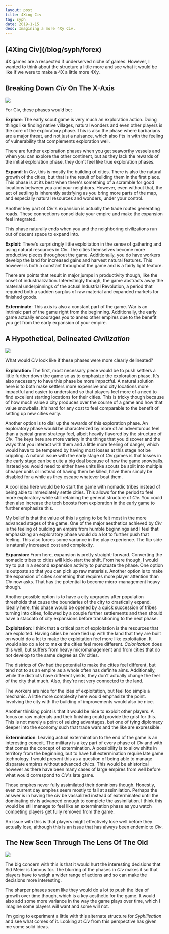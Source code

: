 ```yaml
---
layout: post
title: 4Xing Civ
tag: syph
date: 2019-1-15
desc: Imagining a more 4Xy Civ.
---
```

<h2>[4Xing Civ](/blog/syph/forex)</h2>

4X games are a respected if underserved niche of games. However, I wanted to think about the structure a little more and see what it would be like if we were to make a 4X a little more 4Xy.

## Breaking Down *Civ* On The X-Axis
<img src="/blogImages/civ6.png" />

For Civ, these phases would be:


<b>Explore</b>: The early scout game is very much an exploration action. Doing things like finding native villages, natural wonders and even other players is the core of the exploratory phase. This is also the phase where barbarians are a major threat, and not just a nuisance, which also fits in with the feeling of vulnerability that complements exploration well.


There are further exploration phases when you get seaworthy vessels and when you can explore the other continent, but as they lack the rewards of the initial exploration phase, they don't feel like true exploration phases.


<b>Expand</b>: In *Civ*, this is mostly the building of cities. There is also the natural growth of the cities, but that is the result of building them in the first place. This phase is at its best when there's something of a scramble for good locations between you and your neighbors. However, even without that, the act of settling is inherently satisfying as you bring more parts of the map, and especially natural resources and wonders, under your control.


Another key part of *Civ*'s expansion is actually the trade routes generating roads. These connections consolidate your empire and make the expansion feel integrated.


This phase naturally ends when you and the neighboring civilizations run out of decent space to expand into.


<b>Exploit</b>: There's surprisingly little exploitation in the sense of gathering and using natural resources in *Civ*. The cities themselves become more productive pieces throughout the game. Additionally, you do have workers develop the land for increased gains and harvest natural features. This however is both a constant throughout the game and is a fairly light feature.


There are points that result in major jumps in productivity though, like the onset of industrialization. Interestingly though, the game abstracts away the material underpinnings of the actual Industrial Revolution, a period that required both a sudden surplus of raw material and expanded markets for finished goods.


<b>Exterminate</b>: This axis is also a constant part of the game. War is an intrinsic part of the game right from the beginning. Additionally, the early game actually encourages you to annex other empires due to the benefit you get from the early expansion of your empire.

## A Hypothetical, Delineated *Civilization*
<img src="/blogImages/civTech3.png" />

What would *Civ* look like if these phases were more clearly delineated?


<b>Exploration:</b> The first, most necessary piece would be to push settlers a little further down the game so as to emphasize the exploration phase. It's also necessary to have this phase be more impactful. A natural solution here is to both make settlers more expensive and city locations more impactful and easier to understand so that players feel more of a need to find excellent starting locations for their cities. This is tricky though because of how much value a city produces over the course of a game and how that value snowballs. It's hard for any cost to feel comparable to the benefit of setting up new cities early.


Another option is to dial up the rewards of this exploration phase. An exploratory phase would be characterized by more of an adventurous feel than a typical grand strategy feel, albeit heavily flavored by the structure of *Civ*. The keys here are more variety in the things that you discover and the ways that you interact with them and a little more feeling of danger, which would have to be tempered by having most losses at this stage not be crippling. A natural issue with the early stage of *Civ* games is that losses in the early stage can be quite a big deal because of how the game snowballs. Instead you would need to either have units like scouts be split into multiple cheaper units or instead of having them be killed, have them simply be disabled for a while as they escape whatever beat them.


A cool idea here would be to start the game with nomadic tribes instead of being able to immediately settle cities. This allows for the period to feel more exploratory while still retaining the general structure of *Civ*. You could then also increase the tech boosts from exploration in the early game to further emphasize this.


My belief is that the value of this is going to be felt most in the more advanced stages of the game. One of the major aesthetics achieved by *Civ* is the feeling of building an empire from humble beginnings and I feel that emphasizing an exploratory phase would do a lot to further push that feeling. This also forces some variance in the play experience. The flip side is naturally increased cost and complexity.


<b>Expansion:</b> From here, expansion is pretty straight-forward. Converting the nomadic tribes to cities will kick-start the shift. From here though, I would try to put in a second expansion activity to punctuate the phase. One option is outposts so that you can pick up raw materials. Another option is to make the expansion of cities something that requires more player attention than *Civ* now asks. That has the potential to become micro-management heavy though.


Another possible option is to have a city upgrades after population thresholds that cause the boundaries of the city to drastically expand. Ideally here, this phase would be opened by a quick succession of tribes turning into cities, followed by a couple further settlements and then should have a staccato of city expansions before transitioning to the next phase.


<b>Exploitation</b>: I think that a critical part of exploitation is the resources that are exploited. Having cities be more tied up with the land that they are built on would do a lot to make the exploitation feel more like exploitation. It would also do a lot to make the cities feel more different. *Colonization* does this well, but suffers from heavy micromanagement and from cities that do not develop to the same degree as *Civ* cities.


The districts of *Civ* had the potential to make the cities feel different, but tend not to as an empire as a whole often has definite aims. Additionally, while the districts have different yields, they don't actually change the feel of the city that much. Also, they're not very connected to the land.


The workers are nice for the idea of exploitation, but feel too simple a mechanic. A little more complexity here would emphasize the point. Involving the city with the building of improvements would also be nice.


Another thinking point is that it would be nice to exploit other players. A focus on raw materials and their finishing could provide the grist for this. This is not merely a point of seizing advantages, but one of tying diplomacy deeper into the economy such that trade wars and the like are expressible.


<b>Extermination</b>: Leaving actual extermination to the end of the game is an interesting conceit. The military is a key part of every phase of *Civ* and with that comes the concept of extermination. A possibility is to allow shifts in territory from the beginning, but to have full extermination require late game technology. I would present this as a question of being able to manage disparate empires without advanced civics. This would be ahistorical however as there have been many cases of large empires from well before what would correspond to *Civ*'s late game.


Those empires never fully assimilated their dominions though. Honestly, even current day empires seem mostly to fail at assimilation. Perhaps the answer is in having the civ be vassalized instead of exterminated until the dominating civ is advanced enough to complete the assimilation. I think this would be still manage to feel like an extermination phase as you watch competing players get fully removed from the game.


An issue with this is that players might effectively lose well before they actually lose, although this is an issue that has always been endemic to *Civ*.

## The New Seen Through The Lens Of The Old
<img src="/blogImages/civUnit2.png" />

The big concern with this is that it would hurt the interesting decisions that Sid Meier is famous for. The blurring of the phases in *Civ* makes it so that players have to weigh a wider range of actions and so can make the decisions more interesting.


The sharper phases seem like they would do a lot to push the idea of growth over time though, which is a key aesthetic for the game. It would also add some more variance in the way the game plays over time, which I imagine some players will want and some will not.


I'm going to experiment a little with this alternate structure for *Syphilisation* and see what comes of it. Looking at *Civ* from this perspective has given me some solid ideas.

